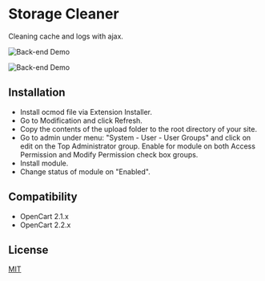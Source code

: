 # Storage Cleaner

Cleaning cache and logs with ajax.

![Back-end Demo](https://github.com/p0v1n0m/opencart_storage_cleaner/blob/master/screenshots/01.jpg)

![Back-end Demo](https://github.com/p0v1n0m/opencart_storage_cleaner/blob/master/screenshots/02.jpg)

## Installation

* Install ocmod file via Extension Installer.
* Go to Modification and click Refresh.
* Copy the contents of the upload folder to the root directory of your site.
* Go to admin under menu: "System - User - User Groups" and click on edit on the Top Administrator group. Enable for module on both Access Permission and Modify Permission check box groups.
* Install module.
* Change status of module on "Enabled".

## Compatibility

* OpenCart 2.1.x
* OpenCart 2.2.x

## License

[MIT](https://github.com/p0v1n0m/opencart_storage_cleaner/blob/master/LICENSE)
